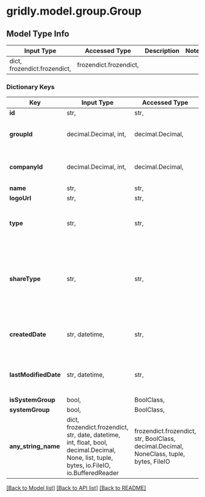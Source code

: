 # gridly.model.group.Group

## Model Type Info
Input Type | Accessed Type | Description | Notes
------------ | ------------- | ------------- | -------------
dict, frozendict.frozendict,  | frozendict.frozendict,  |  | 

### Dictionary Keys
Key | Input Type | Accessed Type | Description | Notes
------------ | ------------- | ------------- | ------------- | -------------
**id** | str,  | str,  |  | [optional] 
**groupId** | decimal.Decimal, int,  | decimal.Decimal,  |  | [optional] value must be a 64 bit integer
**companyId** | decimal.Decimal, int,  | decimal.Decimal,  |  | [optional] value must be a 64 bit integer
**name** | str,  | str,  |  | [optional] 
**logoUrl** | str,  | str,  |  | [optional] 
**type** | str,  | str,  |  | [optional] must be one of ["NORMAL", "ADMIN", ] 
**shareType** | str,  | str,  |  | [optional] must be one of ["none", "full", "project", "database", "grid", "view", ] 
**createdDate** | str, datetime,  | str,  |  | [optional] value must conform to RFC-3339 date-time
**lastModifiedDate** | str, datetime,  | str,  |  | [optional] value must conform to RFC-3339 date-time
**isSystemGroup** | bool,  | BoolClass,  |  | [optional] 
**systemGroup** | bool,  | BoolClass,  |  | [optional] 
**any_string_name** | dict, frozendict.frozendict, str, date, datetime, int, float, bool, decimal.Decimal, None, list, tuple, bytes, io.FileIO, io.BufferedReader | frozendict.frozendict, str, BoolClass, decimal.Decimal, NoneClass, tuple, bytes, FileIO | any string name can be used but the value must be the correct type | [optional]

[[Back to Model list]](../../README.md#documentation-for-models) [[Back to API list]](../../README.md#documentation-for-api-endpoints) [[Back to README]](../../README.md)


